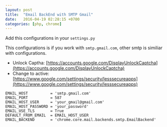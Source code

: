 ```yaml
---
layout: post
title:  "Email BackEnd with SMTP Gmail"
date:   2016-04-19 02:28:15 +0700
categories: [php, chrome]
---
```

Add this configurations in your `settings.py`

This configurations is if you work with `smtp.gmail.com`, other smtp is similiar with configurations.

* Unlock Captha: [https://accounts.google.com/DisplayUnlockCaptcha](https://accounts.google.com/DisplayUnlockCaptcha)
* Change to active: [https://www.google.com/settings/security/lesssecureapps](https://www.google.com/settings/security/lesssecureapps)

```
EMAIL_HOST          = 'smtp.gmail.com'
EMAIL_PORT          = 587
EMAIL_HOST_USER     = 'your_gmail@gmail.com'
EMAIL_HOST_PASSWORD = 'your_password'
EMAIL_USE_TLS       = True
DEFAULT_FROM_EMAIL  = EMAIL_HOST_USER
EMAIL_BACKEND       = 'chrome.core.mail.backends.smtp.EmailBackend'
```